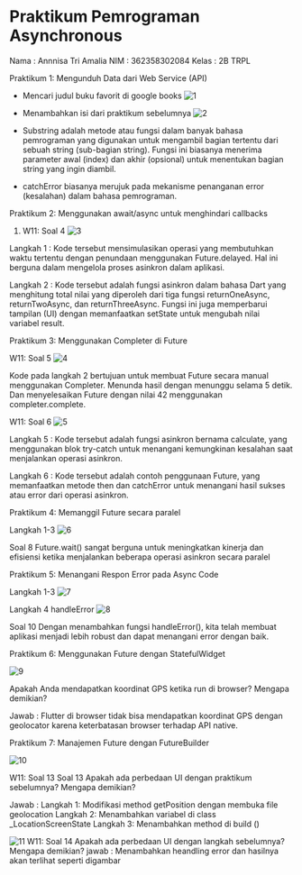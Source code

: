 # Praktikum Pemrograman Asynchronous
Nama    : Annnisa Tri Amalia
NIM     : 362358302084
Kelas   : 2B TRPL

Praktikum 1: Mengunduh Data dari Web Service (API)
- Mencari judul buku favorit di google books
![1](image/1.png)

- Menambahkan isi dari praktikum sebelumnya
![2](image/2.png)
- Substring adalah metode atau fungsi dalam banyak bahasa pemrograman yang digunakan untuk mengambil bagian tertentu dari sebuah string (sub-bagian string). Fungsi ini biasanya menerima parameter awal (index) dan akhir (opsional) untuk menentukan bagian string yang ingin diambil.

- catchError biasanya merujuk pada mekanisme penanganan error (kesalahan) dalam bahasa pemrograman.

Praktikum 2: Menggunakan await/async untuk menghindari callbacks

1. W11: Soal 4
![3](image/3.png)

Langkah 1 :
Kode tersebut mensimulasikan operasi yang membutuhkan waktu tertentu dengan penundaan menggunakan Future.delayed. Hal ini berguna dalam mengelola proses asinkron dalam aplikasi.

Langkah 2 : 
Kode tersebut adalah fungsi asinkron dalam bahasa Dart yang menghitung total nilai yang diperoleh dari tiga fungsi returnOneAsync, returnTwoAsync, dan returnThreeAsync. Fungsi ini juga memperbarui tampilan (UI) dengan memanfaatkan setState untuk mengubah nilai variabel result.

Praktikum 3: Menggunakan Completer di Future

W11: Soal 5
![4](image/4.png)

Kode pada langkah 2 bertujuan untuk membuat Future secara manual menggunakan Completer. Menunda hasil dengan menunggu selama 5 detik. Dan menyelesaikan Future dengan nilai 42 menggunakan completer.complete.

W11: Soal 6
![5](image/5.png)

Langkah 5 :
Kode tersebut adalah fungsi asinkron bernama calculate, yang menggunakan blok try-catch untuk menangani kemungkinan kesalahan saat menjalankan operasi asinkron.

Langkah 6 :
Kode tersebut adalah contoh penggunaan Future, yang memanfaatkan metode then dan catchError untuk menangani hasil sukses atau error dari operasi asinkron.

Praktikum 4: Memanggil Future secara paralel

Langkah 1-3
![6](image/6.png)

Soal 8
Future.wait() sangat berguna untuk meningkatkan kinerja dan efisiensi ketika menjalankan beberapa operasi asinkron secara paralel

Praktikum 5: Menangani Respon Error pada Async Code

Langkah 1-3
![7](image/7.png)

Langkah 4 handleError
![8](image/8.png)

Soal 10
Dengan menambahkan fungsi handleError(), kita telah membuat aplikasi menjadi lebih robust dan dapat menangani error dengan baik.

Praktikum 6: Menggunakan Future dengan StatefulWidget

![9](image/9.png)

Apakah Anda mendapatkan koordinat GPS ketika run di browser? Mengapa demikian?

Jawab : Flutter di browser tidak bisa mendapatkan koordinat GPS dengan geolocator karena keterbatasan browser terhadap API native.

Praktikum 7: Manajemen Future dengan FutureBuilder

![10](image/10.png)

W11: Soal 13
Soal 13
Apakah ada perbedaan UI dengan praktikum sebelumnya? Mengapa demikian?

Jawab : 
Langkah 1: Modifikasi method getPosition dengan membuka file geolocation
Langkah 2: Menambahkan variabel di class _LocationScreenState
Langkah 3: Menambahkan method di build ()

![11](image/11.png)
W11: Soal 14
Apakah ada perbedaan UI dengan langkah sebelumnya? Mengapa demikian?
jawab : Menambahkan heandling error dan hasilnya akan terlihat seperti digambar